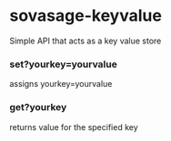 # sovasage-keyvalue

Simple API that acts as a key value store

### set?yourkey=yourvalue
assigns yourkey=yourvalue

### get?yourkey
returns value for the specified key
